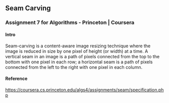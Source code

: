 ## Seam Carving

### Assignment 7 for Algorithms - Princeton | Coursera

#### Intro

Seam-carving is a content-aware image resizing technique where the image is reduced in size by one pixel of height (or width) at a time. A vertical seam in an image is a path of pixels connected from the top to the bottom with one pixel in each row; a horizontal seam is a path of pixels connected from the left to the right with one pixel in each column.

#### Reference

https://coursera.cs.princeton.edu/algs4/assignments/seam/specification.php
